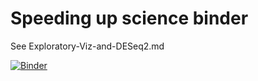# Speeding up science binder
See Exploratory-Viz-and-DESeq2.md

[![Binder](https://mybinder.org/badge_logo.svg)](https://mybinder.org/v2/gh/AstrobioMike/speeding-up-science-binder/master?urlpath=rstudio)
